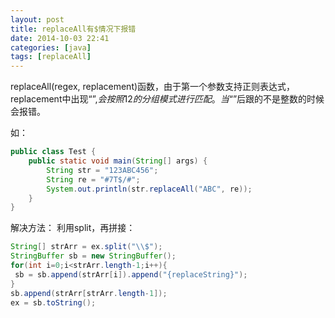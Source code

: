 ```yaml
---
layout: post
title: replaceAll有$情况下报错
date: 2014-10-03 22:41
categories: [java]
tags: [replaceAll]
---
```

replaceAll(regex, replacement)函数，由于第一个参数支持正则表达式，replacement中出现“$”,会按照$1$2的分组模式进行匹配。
当“$”后跟的不是整数的时候会报错。

如：


```java
public class Test {
	public static void main(String[] args) {
		String str = "123ABC456";
		String re = "#7T$/#";
		System.out.println(str.replaceAll("ABC", re));
	}
}
```

解决方法：
利用split，再拼接：


```java
String[] strArr = ex.split("\\$");
StringBuffer sb = new StringBuffer();
for(int i=0;i<strArr.length-1;i++){
 sb = sb.append(strArr[i]).append("{replaceString}");
}
sb.append(strArr[strArr.length-1]);
ex = sb.toString();
```



